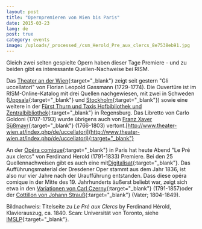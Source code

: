 ```yaml
---
layout: post
title: "Opernpremieren von Wien bis Paris"
date: 2015-03-23
lang: de
post: true
category: events
image: /uploads/_processed_/csm_Herold_Pre_aux_clercs_8e7538eb91.jpg
---
```



Gleich zwei selten gespielte Opern haben dieser Tage Premiere - und zu beiden gibt es interessante Quellen-Nachweise bei RISM.





Das [Theater an der Wien](http://www.theater-wien.at/index.php/de/uccellatori){:target="_blank"} zeigt seit gestern "Gli uccellatori" von Florian Leopold Gassmann (1729-1774). Die Ouvertüre ist im RISM-Online-Katalog mit drei Quellen nachgewiesen, mit zwei in Schweden ([Uppsala](https://opac.rism.info/search?id=190008764){:target="_blank"} und [Stockholm](https://opac.rism.info/search?id=190010758){:target="_blank"}) sowie eine weitere in der [Fürst Thurn und Taxis Hofbibliothek und Zentralbibliothek](https://opac.rism.info/search?id=450009515){:target="_blank"} in Regensburg. Das Libretto von Carlo Goldoni (1707-1793) wurde übrigens auch von [Franz Xaver Süßmayr](https://opac.rism.info/search?id=530003675){:target="_blank"} (1766-1803) vertont.[http://www.theater-wien.at/index.php/de/uccellatori](http://www.theater-wien.at/index.php/de/uccellatori){:target="_blank"}



An der [Opéra comique](http://www.opera-comique.com/fr/saisons/saison-2014-2015/mars-avril/pre-aux-clercs){:target="_blank"} in Paris hat heute Abend "Le Pré aux clercs" von Ferdinand Herold (1791-1833) Premiere. Bei den 25 Quellennachweisen gibt es auch eine mit[Digitalisat](https://opac.rism.info/search?id=270001783){:target="_blank"}. Das Aufführungsmaterial der Dresdener Oper stammt aus dem Jahr 1836, ist also nur vier Jahre nach der Uraufführung entstanden. Dass diese opéra comique in der Mitte des 19. Jahrhunderts äußerst beliebt war, zeigt sich etwa in den [Variationen von Carl Czerny](https://opac.rism.info/search?id=454001940){:target="_blank"} (1791-1857)oder der [Cottillon von Johann Strauß](https://opac.rism.info/search?id=550280611){:target="_blank"} (Vater; 1804-1849).









Bildnachweis: Titelseite zu _Le Pré aux Clercs_ by Ferdinand Hérold, Klavierauszug, ca. 1840. Scan: Universität von Toronto, siehe [IMSLP](http://imslp.org/wiki/Le_pr%C3%A9_aux_clercs_(H%C3%A9rold,_Ferdinand)){:target="_blank"}.

<script type="text/javascript">var switchTo5x=true;</script><script type="text/javascript" src="http://w.sharethis.com/button/buttons.js"></script><script type="text/javascript">stLight.options({publisher: "9b601438-1ce1-49d8-bfd7-9cff5df54c17", doNotHash: false, doNotCopy: false, hashAddressBar: false});</script>